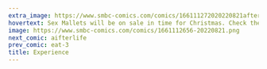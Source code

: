 ```yaml
---
extra_image: https://www.smbc-comics.com/comics/166111272020220821after.png
hovertext: Sex Mallets will be on sale in time for Christmas. Check the SMBC store for updates.
image: https://www.smbc-comics.com/comics/1661112656-20220821.png
next_comic: aifterlife
prev_comic: eat-3
title: Experience
---
```


